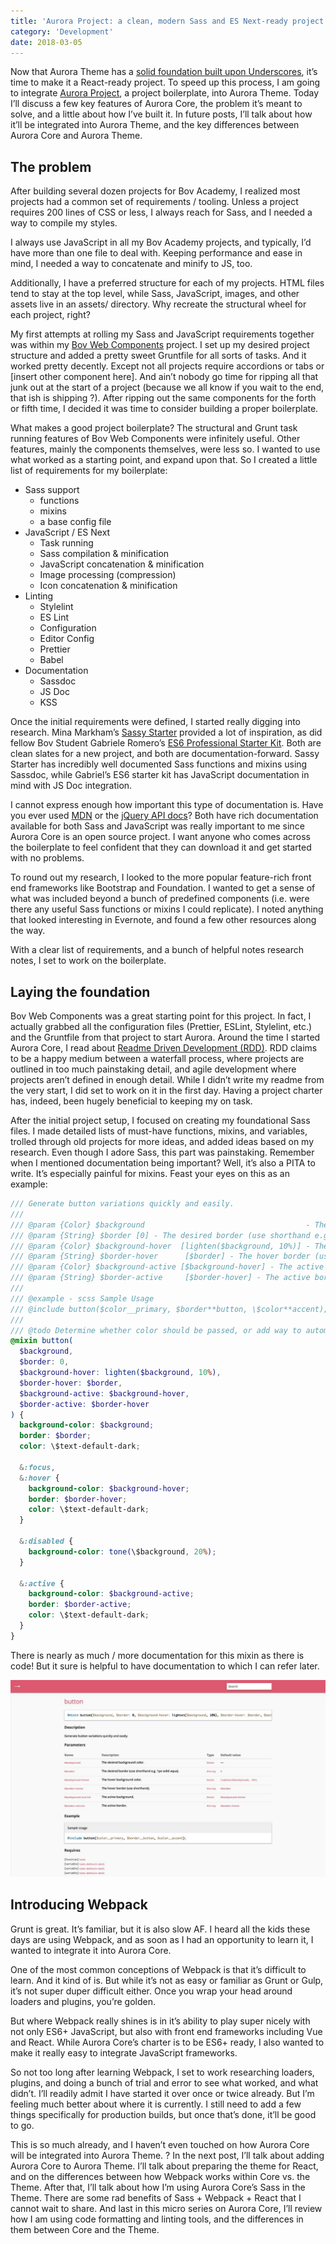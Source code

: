 ```yaml
---
title: 'Aurora Project: a clean, modern Sass and ES Next-ready project boilerplate'
category: 'Development'
date: 2018-03-05
---
```


Now that Aurora Theme has a [solid foundation built upon Underscores](), it’s time to make it a React-ready project. To speed up this process, I am going to integrate [Aurora Project](https://github.com/carrieforde/Aurora-Project), a project boilerplate, into Aurora Theme. Today I’ll discuss a few key features of Aurora Core, the problem it’s meant to solve, and a little about how I’ve built it. In future posts, I’ll talk about how it’ll be integrated into Aurora Theme, and the key differences between Aurora Core and Aurora Theme.

## The problem

After building several dozen projects for Bov Academy, I realized most projects had a common set of requirements / tooling. Unless a project requires 200 lines of CSS or less, I always reach for Sass, and I needed a way to compile my styles.

I always use JavaScript in all my Bov Academy projects, and typically, I’d have more than one file to deal with. Keeping performance and ease in mind, I needed a way to concatenate and minify to JS, too.

Additionally, I have a preferred structure for each of my projects. HTML files tend to stay at the top level, while Sass, JavaScript, images, and other assets live in an assets/ directory. Why recreate the structural wheel for each project, right?

My first attempts at rolling my Sass and JavaScript requirements together was within my [Bov Web Components](https://github.com/carrieforde/Aurora-Components) project. I set up my desired project structure and added a pretty sweet Gruntfile for all sorts of tasks. And it worked pretty decently. Except not all projects require accordions or tabs or [insert other component here]. And ain’t nobody go time for ripping all that junk out at the start of a project (because we all know if you wait to the end, that ish is shipping ?). After ripping out the same components for the forth or fifth time, I decided it was time to consider building a proper boilerplate.

What makes a good project boilerplate?
The structural and Grunt task running features of Bov Web Components were infinitely useful. Other features, mainly the components themselves, were less so. I wanted to use what worked as a starting point, and expand upon that. So I created a little list of requirements for my boilerplate:

- Sass support
  - functions
  - mixins
  - a base config file
- JavaScript / ES Next
  - Task running
  - Sass compilation & minification
  - JavaScript concatenation & minification
  - Image processing (compression)
  - Icon concatenation & minification
- Linting
  - Stylelint
  - ES Lint
  - Configuration
  - Editor Config
  - Prettier
  - Babel
- Documentation
  - Sassdoc
  - JS Doc
  - KSS

Once the initial requirements were defined, I started really digging into research. Mina Markham’s [Sassy Starter](https://github.com/minamarkham/sassy-starter) provided a lot of inspiration, as did fellow Bov Student Gabriele Romero’s [ES6 Professional Starter Kit](https://github.com/GabrieleRomeo/ES6-Professional-starter-kit). Both are clean slates for a new project, and both are documentation-forward. Sassy Starter has incredibly well documented Sass functions and mixins using Sassdoc, while Gabriel’s ES6 starter kit has JavaScript documentation in mind with JS Doc integration.

I cannot express enough how important this type of documentation is. Have you ever used [MDN](https://developer.mozilla.org/en-US/) or the [jQuery API docs](http://api.jquery.com/)? Both have rich documentation available for both Sass and JavaScript was really important to me since Aurora Core is an open source project. I want anyone who comes across the boilerplate to feel confident that they can download it and get started with no problems.

To round out my research, I looked to the more popular feature-rich front end frameworks like Bootstrap and Foundation. I wanted to get a sense of what was included beyond a bunch of predefined components (i.e. were there any useful Sass functions or mixins I could replicate). I noted anything that looked interesting in Evernote, and found a few other resources along the way.

With a clear list of requirements, and a bunch of helpful notes research notes, I set to work on the boilerplate.

## Laying the foundation

Bov Web Components was a great starting point for this project. In fact, I actually grabbed all the configuration files (Prettier, ESLint, Stylelint, etc.) and the Gruntfile from that project to start Aurora. Around the time I started Aurora Core, I read about [Readme Driven Development (RDD)](http://tom.preston-werner.com/2010/08/23/readme-driven-development.html). RDD claims to be a happy medium between a waterfall process, where projects are outlined in too much painstaking detail, and agile development where projects aren’t defined in enough detail. While I didn’t write my readme from the very start, I did set to work on it in the first day. Having a project charter has, indeed, been hugely beneficial to keeping my on task.

After the initial project setup, I focused on creating my foundational Sass files. I made detailed lists of must-have functions, mixins, and variables, trolled through old projects for more ideas, and added ideas based on my research. Even though I adore Sass, this part was painstaking. Remember when I mentioned documentation being important? Well, it’s also a PITA to write. It’s especially painful for mixins. Feast your eyes on this as an example:

```scss
/// Generate button variations quickly and easily.
///
/// @param {Color} $background                                    - The desired background color.
/// @param {String} $border [0] - The desired border (use shorthand e.g. 1px solid aqua).
/// @param {Color} $background-hover  [lighten($background, 10%)] - The hover background color.
/// @param {String} $border-hover      [$border] - The hover border (use shorthand).
/// @param {Color} $background-active [$background-hover] - The active background.
/// @param {String} $border-active     [$border-hover] - The active border.
///
/// @example - scss Sample Usage
/// @include button($color__primary, $border**button, \$color**accent);
///
/// @todo Determine whether color should be passed, or add way to automatically determine color to use (light or dark).
@mixin button(
  $background,
  $border: 0,
  $background-hover: lighten($background, 10%),
  $border-hover: $border,
  $background-active: $background-hover,
  $border-active: $border-hover
) {
  background-color: $background;
  border: $border;
  color: \$text-default-dark;

  &:focus,
  &:hover {
    background-color: $background-hover;
    border: $border-hover;
    color: \$text-default-dark;
  }

  &:disabled {
    background-color: tone(\$background, 20%);
  }

  &:active {
    background-color: $background-active;
    border: $border-active;
    color: \$text-default-dark;
  }
}
```

There is nearly as much / more documentation for this mixin as there is code! But it sure is helpful to have documentation to which I can refer later.

![A screenshot of Sassdoc documentation for a button mixin within Aurora Core.](button-sassdoc.jpg)

## Introducing Webpack

Grunt is great. It’s familiar, but it is also slow AF. I heard all the kids these days are using Webpack, and as soon as I had an opportunity to learn it, I wanted to integrate it into Aurora Core.

One of the most common conceptions of Webpack is that it’s difficult to learn. And it kind of is. But while it’s not as easy or familiar as Grunt or Gulp, it’s not super duper difficult either. Once you wrap your head around loaders and plugins, you’re golden.

But where Webpack really shines is in it’s ability to play super nicely with not only ES6+ JavaScript, but also with front end frameworks including Vue and React. While Aurora Core’s charter is to be ES6+ ready, I also wanted to make it really easy to integrate JavaScript frameworks.

So not too long after learning Webpack, I set to work researching loaders, plugins, and doing a bunch of trial and error to see what worked, and what didn’t. I’ll readily admit I have started it over once or twice already. But I’m feeling much better about where it is currently. I still need to add a few things specifically for production builds, but once that’s done, it’ll be good to go.

This is so much already, and I haven’t even touched on how Aurora Core will be integrated into Aurora Theme. ? In the next post, I’ll talk about adding Aurora Core to Aurora Theme. I’ll talk about preparing the theme for React, and on the differences between how Webpack works within Core vs. the Theme. After that, I’ll talk about how I’m using Aurora Core’s Sass in the Theme. There are some rad benefits of Sass + Webpack + React that I cannot wait to share. And last in this micro series on Aurora Core, I’ll review how I am using code formatting and linting tools, and the differences in them between Core and the Theme.

